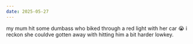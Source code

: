 ```yaml
---
date: 2025-05-27
---
```


my mum hit some dumbass who biked through a red light with her car 😭 i reckon she couldve gotten away with hitting him a bit harder lowkey.
